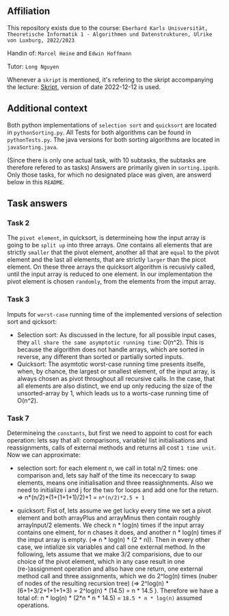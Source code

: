## Affiliation
This repository exists due to the course: `Eberhard Karls Unisversität, Theoretische Informatik 1 - Algorithmen und Datenstrukturen, Ulrike von Luxburg, 2022/2023`

Handin of: `Marcel Heine` and `Edwin Hoffmann`

Tutor: `Long Nguyen`

Whenever a `skript` is mentioned, it's refering to the skript accompanying the lecture: [Skript](http://www.tml.cs.uni-tuebingen.de/teaching/2022_algorithmen/downloads_protected/vorlesung_main.pdf), version of date 2022-12-12 is used.

## Additional context

Both python implementations of `selection sort` and `quicksort` are located in `pythonSorting.py`.
All Tests for both algorithms can be found in `pythonTests.py`.
The java versions for both sorting algorithms are located in `javaSorting.java`.

(Since there is only one actual task, with 10 subtasks, the subtasks are therefore refered to as tasks)
Answers are primarily given in `sorting.ipqnb`.
Only those tasks, for which no designated place was given, are answerd below in this `README`.

## Task answers

### Task 2
The `pivot element`, in quicksort, is determineing how the input array is going to be `split up` into three arrays. One contains all elements that are strictly `smaller` that the pivot element, another all that are `equal` to the pivot element and the last all elements, that are strictly `larger` than the picot element. On these three arrays the quicksort algorithm is recusivly called, until the input array is reduced to one element.
In our implementation the pivot element is chosen `randomly`, from the elements from the imput array.

### Task 3
Imputs for `worst-case` running time of the implemented versions of selection sort and qicksort:
- Selection sort: As discussed in the lecture, for all possible input cases, they `all share the same asymptotic running time`: O(n^2). This is because the algorithm does not handle arrays, which are sorted in reverse, any different than sorted or partially sorted inputs.
- Quicksort: The asymtotic worst-case running time presents itselfe, when, by chance, the largest or smallest element, of the input array, is always chosen as pivot throughout all recursive calls. In the case, that all elements are also distinct, we end up only reducing the size of the unsorted-array by 1, which leads us to a worts-case running time of O(n^2).  

### Task 7
Determineing the `constants`, but first we need to appoint to cost for each operation:
lets say that all: comparisons, variable/ list initialisations and reassignments, calls of external methods and returns all cost `1 time unit`.
Now we can approximate:
- selection sort: for each element n, we call in total n/2 times: one comparison and, lets say half of the time its nececcary to swap elements, means one initialisation and three reassighnments. Also we need to initialize i and j for the two for loops and add one for the return. => n*(n/2)*(1+(1+1+1)/2)+1 = `n*(n/2)*2.5 + 1`

- quicksort: Fist of, lets assume we get lucky every time we set a pivot element and both arrayPlus and arrayMinus then contain roughly arrayInput/2 elements. We check n * log(n) times if the input array contains one elment, for n chases it does, and another n * log(n) times if the imput array is empty. (=> n * log(n) * (2 * n)). Then in every other case, we intialize six variables and call one external method. In the following, lets assume that we make 3/2 comparisions, due to our choice of the pivot element, which in any case result in one (re-)assignment operation and allso have one return, one external method call and three assignments, which we do 2^log(n) times (nuber of nodes of the resulting recursion tree) (=> 2^log(n) * (6+1+3/2+1+1+1+3) = 2^log(n) * (14.5) = n * 14.5 ). Therefore we have a total of: n * log(n) * (2*n * n * 14.5) = `18.5 * n * log(n)` assumed operations.
